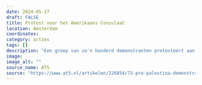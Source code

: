 ```yaml
---
date: 2024-05-27
draft: FALSE
title: Protest voor het Amerikaans Consulaat
location: Amsterdam
coordinates: 
category: acties
tags: []
description: "Een groep van zo'n honderd demonstranten protesteert aan het begin van de middag voor bij het Amerikaanse consulaat aan het Museumplein in Amsterdam. "
image: 
image_alt: ""
source_name: AT5
source: "https://www.at5.nl/artikelen/226854/73-pro-palestina-demonstranten-gearresteerd-rond-de-dam-agenten-geschopt-en-gekrabd"
---
```

